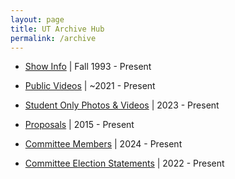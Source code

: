 ```yaml
---
layout: page
title: UT Archive Hub
permalink: /archive
---
```


* [Show Info](/archive/shows) \| Fall 1993 - Present

* [Public Videos](https://vimeo.com/user133279462) \| ~2021 - Present

* [Student Only Photos & Videos](https://drive.google.com/drive/folders/1dkcQy5kdacEZ1ntKgJpetOsNaMDyLHOT?usp=drive_link) \| 2023 - Present

* [Proposals](https://drive.google.com/drive/folders/1HuAAugsZYzhmiwkLl4oby_rL0uuALF2-?usp=sharing) \| 2015 - Present

* [Committee Members](/archive/committee-members) \| 2024 - Present

* [Committee Election Statements](/archive/elections) \| 2022 - Present